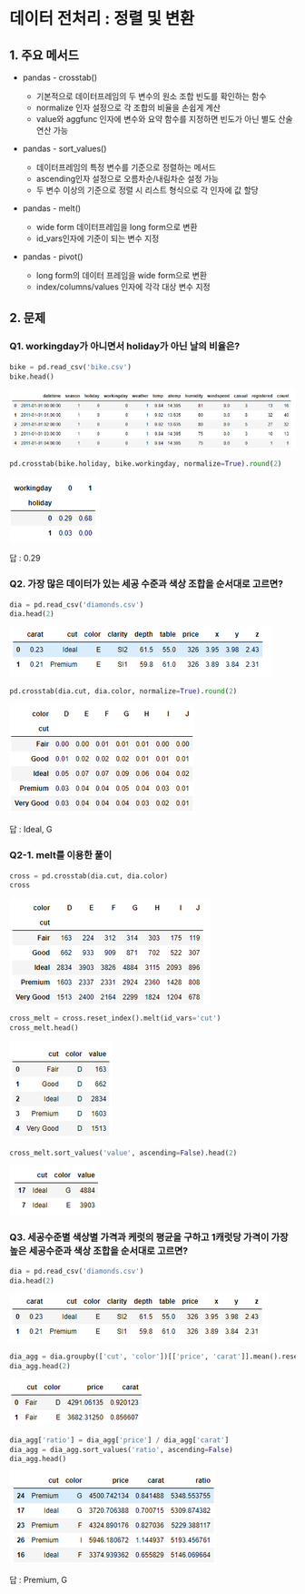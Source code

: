 # 데이터 전처리 : 정렬 및 변환



## 1. 주요 메서드

- pandas - crosstab()
  - 기본적으로 데이터프레임의 두 변수의 원소 조합 빈도를 확인하는 함수
  - normalize 인자 설정으로 각 조합의 비율을 손쉽게 계산
  - value와 aggfunc 인자에 변수와 요약 함수를 지정하면 빈도가 아닌 별도 산술연산 가능

- pandas - sort_values()
  - 데이터프레임의 특정 변수를 기준으로 정렬하는 메서드
  - ascending인자 설정으로 오름차순/내림차순 설정 가능
  - 두 변수 이상의 기준으로 정렬 시 리스트 형식으로 각 인자에 값 할당

- pandas - melt()
  - wide form 데이터프레임을 long form으로 변환
  - id_vars인자에 기준이 되는 변수 지정

- pandas - pivot()
  - long form의 데이터 프레임을 wide form으로 변환
  - index/columns/values 인자에 각각 대상 변수 지정



## 2. 문제



### Q1. workingday가 아니면서 holiday가 아닌 날의 비율은?

```python
bike = pd.read_csv('bike.csv')
bike.head()
```

![image-20220522190001490]([ProDS]Data_Preprocessing_4.assets/image-20220522190001490.png)

```python
pd.crosstab(bike.holiday, bike.workingday, normalize=True).round(2)
```

![image-20220522190019564]([ProDS]Data_Preprocessing_4.assets/image-20220522190019564.png)

답 : 0.29



### Q2. 가장 많은 데이터가 있는 세공 수준과 색상 조합을 순서대로 고르면?

```python
dia = pd.read_csv('diamonds.csv')
dia.head(2)
```

![image-20220522190051549]([ProDS]Data_Preprocessing_4.assets/image-20220522190051549.png)

```python
pd.crosstab(dia.cut, dia.color, normalize=True).round(2)
```

![image-20220522190115703]([ProDS]Data_Preprocessing_4.assets/image-20220522190115703.png)

답 : Ideal, G



### Q2-1. melt를 이용한 풀이

```python
cross = pd.crosstab(dia.cut, dia.color)
cross
```

![image-20220522190155837]([ProDS]Data_Preprocessing_4.assets/image-20220522190155837.png)

```python
cross_melt = cross.reset_index().melt(id_vars='cut')
cross_melt.head()
```

![image-20220522190213469]([ProDS]Data_Preprocessing_4.assets/image-20220522190213469.png)

```python
cross_melt.sort_values('value', ascending=False).head(2)
```

![image-20220522190224610]([ProDS]Data_Preprocessing_4.assets/image-20220522190224610.png)



### Q3. 세공수준별 색상별 가격과 케럿의 평균을 구하고 1캐럿당 가격이 가장 높은 세공수준과 색상 조합을 순서대로 고르면?

```python
dia = pd.read_csv('diamonds.csv')
dia.head(2)
```

![image-20220522190312070]([ProDS]Data_Preprocessing_4.assets/image-20220522190312070.png)

```python
dia_agg = dia.groupby(['cut', 'color'])[['price', 'carat']].mean().reset_index()
dia_agg.head(2)
```

![image-20220522190323067]([ProDS]Data_Preprocessing_4.assets/image-20220522190323067.png)

```python
dia_agg['ratio'] = dia_agg['price'] / dia_agg['carat']
dia_agg = dia_agg.sort_values('ratio', ascending=False)
dia_agg.head()
```

![image-20220522190333378]([ProDS]Data_Preprocessing_4.assets/image-20220522190333378.png)

답 : Premium, G